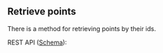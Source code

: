 ## Retrieve points

There is a method for retrieving points by their ids.

REST API ([Schema](https://api.qdrant.tech/api-reference/points/get-points)):


